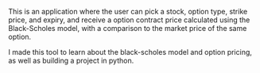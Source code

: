 This is an application where the user can pick a stock, option type, strike price, and expiry, and receive a option contract price calculated using the Black-Scholes model, with a comparison to the market price of the same option.


I made this tool to learn about the black-scholes model and option pricing, as well as building a project in python.
